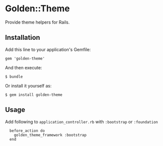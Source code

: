 # Golden::Theme

Provide theme helpers for Rails.

## Installation

Add this line to your application's Gemfile:

    gem 'golden-theme'

And then execute:

    $ bundle

Or install it yourself as:

    $ gem install golden-theme

## Usage

Add following to `application_controller.rb` with `:bootstrap` or `:foundation`

```
  before_action do
    golden_theme_framework :bootstrap
  end
```
